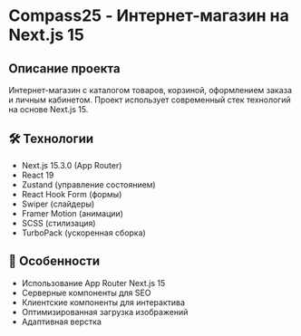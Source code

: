 # Compass25 - Интернет-магазин на Next.js 15

## Описание проекта
Интернет-магазин с каталогом товаров, корзиной, оформлением заказа и личным кабинетом. Проект использует современный стек технологий на основе Next.js 15.

## 🛠 Технологии
- Next.js 15.3.0 (App Router)
- React 19
- Zustand (управление состоянием)
- React Hook Form (формы)
- Swiper (слайдеры)
- Framer Motion (анимации)
- SCSS (стилизация)
- TurboPack (ускоренная сборка)

## 🔧 Особенности
- Использование App Router Next.js 15
- Серверные компоненты для SEO
- Клиентские компоненты для интерактива
- Оптимизированная загрузка изображений
- Адаптивная верстка
